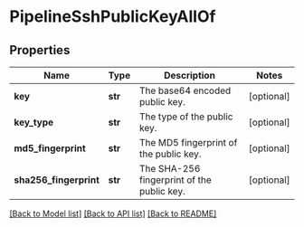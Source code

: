 # PipelineSshPublicKeyAllOf

## Properties
Name | Type | Description | Notes
------------ | ------------- | ------------- | -------------
**key** | **str** | The base64 encoded public key. | [optional] 
**key_type** | **str** | The type of the public key. | [optional] 
**md5_fingerprint** | **str** | The MD5 fingerprint of the public key. | [optional] 
**sha256_fingerprint** | **str** | The SHA-256 fingerprint of the public key. | [optional] 

[[Back to Model list]](../README.md#documentation-for-models) [[Back to API list]](../README.md#documentation-for-api-endpoints) [[Back to README]](../README.md)



